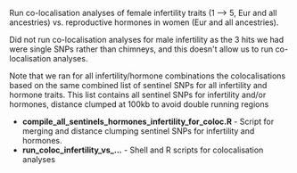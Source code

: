 Run co-localisation analyses of female infertility traits (1 —> 5, Eur and all ancestries) vs. reproductive hormones in women (Eur and all ancestries). 

Did not run co-localisation analyses for male infertility as the 3 hits we had were single SNPs rather than chimneys, and this doesn't allow us to run co-localisation analyses. 

Note that we ran for all infertility/hormone combinations the colocalisations based on the same combined list of sentinel SNPs for all infertility and hormone traits. This list contains all sentinel SNPs for infertility and/or hormones, distance clumped at 100kb to avoid double running regions

- **compile_all_sentinels_hormones_infertility_for_coloc.R** - Script for merging and distance clumping sentinel SNPs for infertility and hormones.
- **run_coloc_infertility_vs_...** - Shell and R scripts for colocalisation analyses
